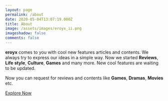 ```yaml
---
layout: page
permalink: /about
date: 2020-05-04T13:07:19.000Z
title: About
image: /assets/images/eroyx_ii.png
imageshadow: false
comments: false
---
```

**eroyx** comes to you with cool new features articles and contents. We always try to express our ideas in a simple way. Now we started **Reviews**, **Life** **style**, **Culture**, **Games** and many more. New cool features are waiting to be updated. 

Now you can request for reviews and contents like **Games**, **Dramas**, **Movies** etc.

<a target="_blank" href="https://eroyx.tk/category" class="btn btn-dark"> Explore Now</a>